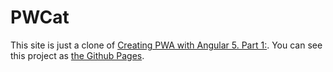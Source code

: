 # PWCat

This site is just a clone of [Creating PWA with Angular 5. Part 1:](https://medium.com/@nsmirnova/creating-pwa-with-angular-5-e36ea2378b5d).
You can see this project as [the Github Pages](https://u-ryo.github.io/PWCat/).

